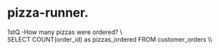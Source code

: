 # pizza-runner.


1stQ.-How many pizzas were ordered? 
\\\
SELECT
COUNT(order_id) as pizzas_ordered
FROM customer_orders
\\\

